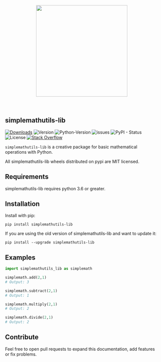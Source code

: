 <h1 align="center">
<img src="/images & text/library-logo.jpg" width="300">
</h1><br>

## simplemathutils-lib

[![Downloads](https://static.pepy.tech/badge/simplemathutils_lib)](https://static.pepy.tech/badge/simplemathutils_lib) ![Version](https://img.shields.io/badge/version-0.1.0-blue) ![Python-Version](https://img.shields.io/badge/python-3.6-blue) ![issues](https://img.shields.io/github/issues/Mattithyahudata/simplemathutils-lib) ![PyPI - Status](https://img.shields.io/pypi/status/simplemathutils-lib) ![License](https://img.shields.io/github/license/Mattithyahudata/simplemathutils-lib) [![Stack Overflow](https://img.shields.io/badge/stackoverflow-Ask%20questions-blue.svg)](
https://stackoverflow.com/questions/tagged/simplemathutils_lib)

`simplemathutils-lib` is a creative package for basic mathematical operations with Python.

All simplemathutils-lib wheels distributed on pypi are MIT licensed.

## Requirements

simplemathutils-lib requires python 3.6 or greater.

## Installation

Install with pip:

```
pip install simplemathutils-lib
```

If you are using the old version of simplemathutils-lib and want to update it:

```
pip install --upgrade simplemathutils-lib
```

## Examples

```python
import simplemathutils_lib as simplemath

simplemath.add(2,1) 
# Output: 3

simplemath.subtract(2,1)
# Output: 1

simplemath.multiply(2,1)
# Output: 2

simplemath.divide(2,1)
# Output: 2
```

## Contribute

Feel free to open pull requests to expand this documentation, add features or fix problems.

